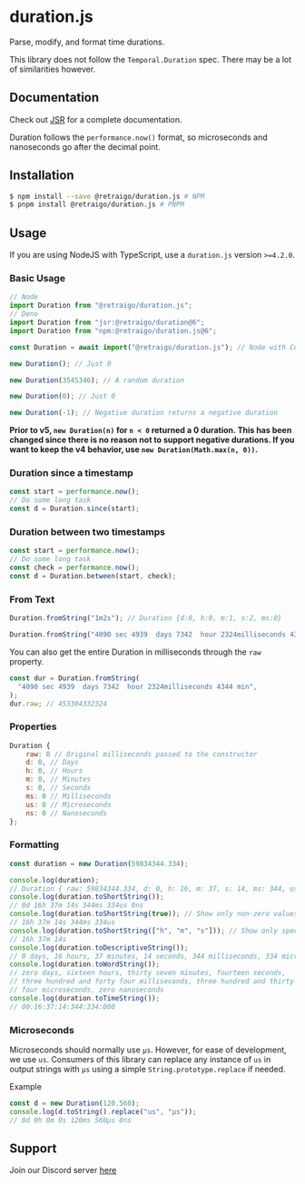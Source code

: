 # duration.js

Parse, modify, and format time durations.

This library does not follow the `Temporal.Duration` spec. There may be a lot of
similarities however.

## Documentation

Check out [JSR](https://jsr.io/@retraigo/duration/doc) for a complete
documentation.

Duration follows the `performance.now()` format, so microseconds and nanoseconds
go after the decimal point.

## Installation

```bash
$ npm install --save @retraigo/duration.js # NPM
$ pnpm install @retraigo/duration.js # PNPM
```

## Usage

If you are using NodeJS with TypeScript, use a `duration.js` version `>=4.2.0`.

### Basic Usage

```js
// Node
import Duration from "@retraigo/duration.js";
// Deno
import Duration from "jsr:@retraigo/duration@6";
import Duration from "npm:@retraigo/duration.js@6";

const Duration = await import("@retraigo/duration.js"); // Node with CommonJS

new Duration(); // Just 0

new Duration(3545346); // A random duration

new Duration(0); // Just 0

new Duration(-1); // Negative duration returns a negative duration
```

**Prior to v5, `new Duration(n)` for `n < 0` returned a 0 duration. This has
been changed since there is no reason not to support negative durations. If you
want to keep the v4 behavior, use `new Duration(Math.max(n, 0))`.**

### Duration since a timestamp

```ts
const start = performance.now();
// Do some long task
const d = Duration.since(start);
```

### Duration between two timestamps

```ts
const start = performance.now();
// Do some long task
const check = performance.now();
const d = Duration.between(start, check);
```

### From Text

```js
Duration.fromString("1m2s"); // Duration {d:0, h:0, m:1, s:2, ms:0}

Duration.fromString("4090 sec 4939  days 7342  hour 2324milliseconds 4344 min"); // // Duration {d: 5246, h: 13, m: 52, s: 12, ms: 324 }
```

You can also get the entire Duration in milliseconds through the `raw` property.

```js
const dur = Duration.fromString(
  "4090 sec 4939  days 7342  hour 2324milliseconds 4344 min",
);
dur.raw; // 453304332324
```

### Properties

```js
Duration {
    raw: 0 // Original milliseconds passed to the constructor
    d: 0, // Days
    h: 0, // Hours
    m: 0, // Minutes
    s: 0, // Seconds
    ms: 0 // Milliseconds
    us: 0 // Microseconds
    ns: 0 // Nanoseconds
};
```

### Formatting

```ts
const duration = new Duration(59834344.334);

console.log(duration);
// Duration { raw: 59834344.334, d: 0, h: 16, m: 37, s: 14, ms: 344, us: 334, ns: 0 }
console.log(duration.toShortString());
// 0d 16h 37m 14s 344ms 334us 0ns
console.log(duration.toShortString(true)); // Show only non-zero values
// 16h 37m 14s 344ms 334us
console.log(duration.toShortString(["h", "m", "s"])); // Show only specified values
// 16h 37m 14s
console.log(duration.toDescriptiveString());
// 0 days, 16 hours, 37 minutes, 14 seconds, 344 milliseconds, 334 microseconds, 0 nanoseconds
console.log(duration.toWordString());
// zero days, sixteen hours, thirty seven minutes, fourteen seconds,
// three hundred and forty four milliseconds, three hundred and thirty
// four microseconds, zero nanoseconds
console.log(duration.toTimeString());
// 00:16:37:14:344:334:000
```

### Microseconds

Microseconds should normally use `µs`. However, for ease of development, we use
`us`. Consumers of this library can replace any instance of `us` in output
strings with `µs` using a simple `String.prototype.replace` if needed.

Example

```ts
const d = new Duration(120.560);
console.log(d.toString().replace("us", "µs"));
// 0d 0h 0m 0s 120ms 560µs 0ns
```

## Support

Join our Discord server [here](https://discord.gg/A69vvdK)
